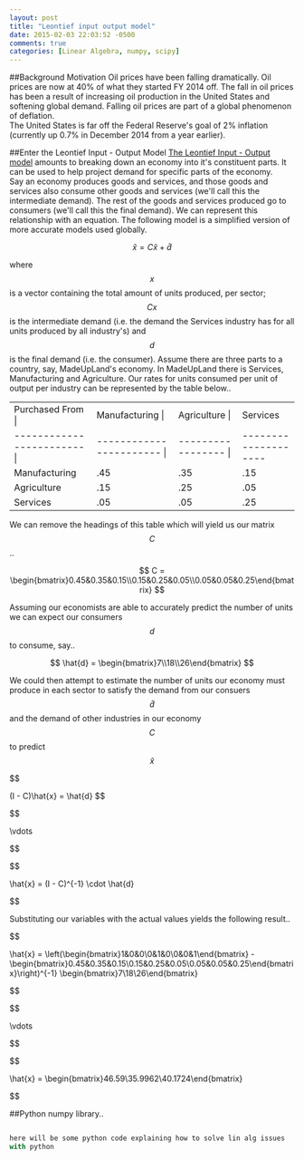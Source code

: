 ```yaml
---
layout: post
title: "Leontief input output model"
date: 2015-02-03 22:03:52 -0500
comments: true
categories: [Linear Algebra, numpy, scipy]
---
```


##Background Motivation
Oil prices have been falling dramatically.  Oil prices are now at 40% of what they started FY 2014 off.
The fall in oil prices has been a result of increasing oil production in the United States and 
softening global demand.  Falling oil prices are part of a global phenomenon of deflation.  
The United States is far off the Federal Reserve's goal of 2% inflation (currently up 0.7% in December 2014 from a year earlier).

<!--more-->

##Enter the Leontief Input - Output Model
[The Leontief Input - Output model](https://en.wikipedia.org/wiki/Input%E2%80%93output_model#Basic_derivation) 
amounts to breaking down an economy into it's constituent parts.  It can be used to help project demand for specific parts of the economy.  
Say an economy produces goods and services, and those goods and services also consume other goods and 
services (we'll call this the intermediate demand).  The rest of the goods and services produced go to 
consumers (we'll call this the final demand).  We can represent this relationship with an equation.  The following model 
is a simplified version of more accurate models used globally. 


$$
\hat{x} = C\hat{x} + \hat{d}
$$ 

where $$x$$ is a vector containing the total amount of units produced, per sector; $$Cx$$ is the intermediate demand (i.e. the demand
the Services industry has for all units produced by all industry's) and $$d$$ is the final demand (i.e. the consumer). 
Assume there are three parts to a country, say, MadeUpLand's economy.  In MadeUpLand there is Services, Manufacturing and Agriculture.
Our rates for units consumed per unit of output per industry can be represented by the table below..

<table>
  <tr>
    <td>Purchased From | </td><td>Manufacturing | </td><td>Agriculture | </td><td>Services</td>
  </tr>
  <tr>
    <td>------------------------ | </td><td>----------------------- | </td><td>----------------- | </td><td>--------------------</td>
  </tr>
  <tr>
    <td>Manufacturing</td><td>.45</td><td>.35</td><td>.15</td>
  </tr>
  <tr>
    <td>Agriculture</td><td>.15</td><td>.25</td><td>.05</td>
  </tr>
  <tr>
    <td>Services</td><td>.05</td><td>.05</td><td>.25</td>
  </tr>
</table>


We can remove the headings of this table which will yield us our matrix $$C$$..


$$
C = \begin{bmatrix}0.45&0.35&0.15\\0.15&0.25&0.05\\0.05&0.05&0.25\end{bmatrix}
$$


Assuming our economists are able to accurately predict the number of units we can expect our consumers $$d$$ to consume, say..


$$
\hat{d} = \begin{bmatrix}7\\18\\26\end{bmatrix}
$$

We could then attempt to estimate the number of units our economy must produce in each sector to satisfy the demand from
our consuers $$\hat{d}$$ and the demand of other industries in our economy $$C$$ to predict $$\hat{x}$$


$$

(I - C)\hat{x} = \hat{d}
$$

$$

\vdots

$$


$$


\hat{x} = (I - C)^{-1} \cdot \hat{d}

$$


Substituting our variables with the actual values yields the following result..

$$

\hat{x} = \left(\begin{bmatrix}1&0&0\\0&1&0\\0&0&1\end{bmatrix} - \begin{bmatrix}0.45&0.35&0.15\\0.15&0.25&0.05\\0.05&0.05&0.25\end{bmatrix}\right)^{-1} \begin{bmatrix}7\\18\\26\end{bmatrix}

$$


$$

\vdots

$$

$$

\hat{x} = \begin{bmatrix}46.59\\35.9962\\40.1724\end{bmatrix}

$$

##Python numpy library..

```Python

here will be some python code explaining how to solve lin alg issues
with python

```






